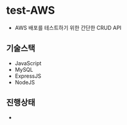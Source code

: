 # test-AWS
- AWS 배포를 테스트하기 위한 간단한 CRUD API

## 기술스택
- JavaScript
- MySQL
- ExpressJS
- NodeJS

## 진행상태
- 
